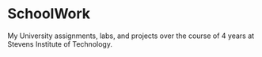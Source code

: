 # SchoolWork
My University assignments, labs, and projects over the course of 4 years at Stevens Institute of Technology.
